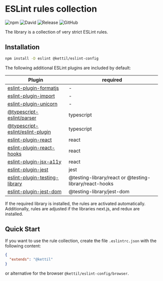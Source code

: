 # ESLint rules collection

![npm](https://img.shields.io/npm/v/@kettil/eslint-config)
![David](https://img.shields.io/david/kettil/eslint-config)
![Release](https://github.com/kettil/eslint-config/workflows/Release/badge.svg)
![GitHub](https://img.shields.io/github/license/kettil/eslint-config)

The library is a collection of very strict ESLint rules.

## Installation

```bash
npm install -D eslint @kettil/eslint-config
```

The following additional ESLint plugins are included by default:

| Plugin                                                                                             | required                                               |
| -------------------------------------------------------------------------------------------------- | ------------------------------------------------------ |
| [eslint-plugin-formatjs](https://www.npmjs.com/package/eslint-plugin-formatjs)                     | -                                                      |
| [eslint-plugin-import](https://www.npmjs.com/package/eslint-plugin-import)                         | -                                                      |
| [eslint-plugin-unicorn](https://www.npmjs.com/package/eslint-plugin-unicorn)                       | -                                                      |
| [@typescript-eslint/parser](https://www.npmjs.com/package/@typescript-eslint/parser)               | typescript                                             |
| [@typescript-eslint/eslint-plugin](https://www.npmjs.com/package/@typescript-eslint/eslint-plugin) | typescript                                             |
| [eslint-plugin-react](https://www.npmjs.com/package/eslint-plugin-react)                           | react                                                  |
| [eslint-plugin-react-hooks](https://www.npmjs.com/package/eslint-plugin-react-hooks)               | react                                                  |
| [eslint-plugin-jsx-a11y](https://www.npmjs.com/package/eslint-plugin-jsx-a11y)                     | react                                                  |
| [eslint-plugin-jest](https://www.npmjs.com/package/eslint-plugin-jest)                             | jest                                                   |
| [eslint-plugin-testing-library](https://www.npmjs.com/package/eslint-plugin-testing-library)       | @testing-library/react or @testing-library/react-hooks |
| [eslint-plugin-jest-dom](https://www.npmjs.com/package/eslint-plugin-jest-dom)                     | @testing-library/jest-dom                              |

If the required library is installed, the rules are activated automatically.
Additionally, rules are adjusted if the libraries next.js, and redux are installed.

## Quick Start

If you want to use the rule collection, create the file `.eslintrc.json` with the following content:

```json
{
  "extends": "@kettil"
}
```

or alternative for the browser `@kettil/eslint-config/browser`.
